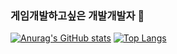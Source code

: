 ### 게임개발하고싶은 개발개발자 👋
[![Anurag's GitHub stats](https://github-readme-stats.vercel.app/api?username=naeun0203)](https://github.com/anuraghazra/github-readme-stats)
[![Top Langs](https://github-readme-stats.vercel.app/api/top-langs/?username=naeun0203)](https://github.com/anuraghazra/github-readme-stats)
<!--
**naeun0203/naeun0203** is a ✨ _special_ ✨ repository because its `README.md` (this file) appears on your GitHub profile.

Here are some ideas to get you started:

- 🔭 I’m currently working on ...
- 🌱 I’m currently learning ...
- 👯 I’m looking to collaborate on ...
- 🤔 I’m looking for help with ...
- 💬 Ask me about ...
- 📫 How to reach me: ...
- 😄 Pronouns: ...
- ⚡ Fun fact: ...
-->
